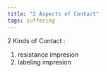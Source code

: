 ```yaml
---
title: "2 Aspects of Contact"
tags: suffering
---
```


2 Kinds of Contact : 

1. resistance impresion
2. labeling impresion
